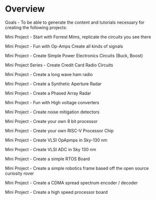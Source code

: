# Overview

Goals - To be able to generate the content and tutorials necessary for creating the following projects:

Mini Project - Start with Forrest Mims, replicate the circuits you see there

Mini Project - Fun with Op-Amps Create all kinds of signals

Mini Project - Create Simple Power Electronics Circuits (Buck, Boost)

Mini Project Series - Create Credit Card Radio Circuits

Mini Project - Create a long wave ham radio

Mini Project - Create a Synthetic Aperture Radar

Mini Project - Create a Phased Array Radar

Mini Project - Fun with High voltage converters

Mini Project - Create noise mitigation detectors

Mini Project - Create your own 8 bit processor

Mini Project - Create your own RISC-V Processor Chip

Mini Project - Create VLSI OpApmps in Sky-130 nm

Mini Project - Create VLSI ADC in Sky 130 nm

Mini Project - Create a simple RTOS Board

Mini Project - Create a simple robotics frame based off the open source curiosity rover&#x20;

Mini Project - Create a CDMA spread spectrum encoder / decoder

Mini Project - Create a high speed processor board







